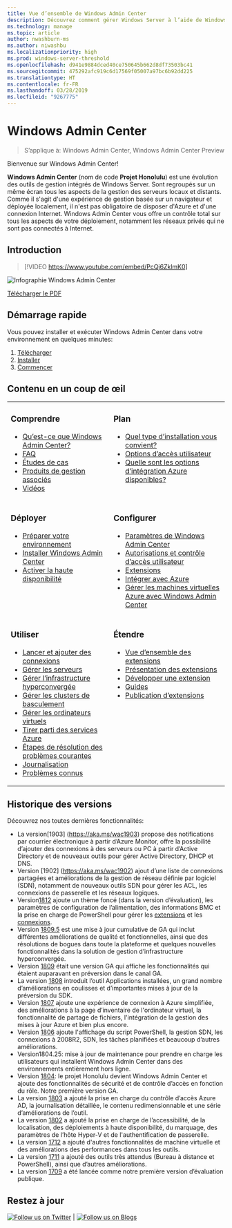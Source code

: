 ```yaml
---
title: Vue d’ensemble de Windows Admin Center
description: Découvrez comment gérer Windows Server à l’aide de Windows Admin Center (projet Honolulu)
ms.technology: manage
ms.topic: article
author: nwashburn-ms
ms.author: niwashbu
ms.localizationpriority: high
ms.prod: windows-server-threshold
ms.openlocfilehash: d941e9884dced40ce750645b662d8df73503bc41
ms.sourcegitcommit: 475292afc919c6d17569f05007a97bc6b92dd225
ms.translationtype: HT
ms.contentlocale: fr-FR
ms.lasthandoff: 03/28/2019
ms.locfileid: "9267775"
---
```

# Windows Admin Center

>S’applique à: Windows Admin Center, Windows Admin Center Preview

Bienvenue sur Windows Admin Center!

**Windows Admin Center** (nom de code **Projet Honolulu**) est une évolution des outils de gestion intégrés de Windows Server. Sont regroupés sur un même écran tous les aspects de la gestion des serveurs locaux et distants. Comme il s'agit d'une expérience de gestion basée sur un navigateur et déployée localement, il n'est pas obligatoire de disposer d'Azure et d'une connexion Internet. Windows Admin Center vous offre un contrôle total sur tous les aspects de votre déploiement, notamment les réseaux privés qui ne sont pas connectés à Internet.

## Introduction

>[!VIDEO https://www.youtube.com/embed/PcQj6ZklmK0]

![Infographie Windows Admin Center](media/WAC1809Poster_thumb.PNG)

[Télécharger le PDF](https://github.com/MicrosoftDocs/windowsserverdocs/raw/master/WindowsServerDocs/manage/windows-admin-center/media/WindowsAdminCenter1809Poster.pdf)

## Démarrage rapide

Vous pouvez installer et exécuter Windows Admin Center dans votre environnement en quelques minutes:

1. [Télécharger](https://aka.ms/windowsadmincenter)
2. [Installer](deploy/install.md)
3. [Commencer](use/get-started.md)

## Contenu en un coup de œil

<table>
    <tr></tr>
    <tr>
        <td style="vertical-align: top;">
            <h3>Comprendre</h3>
            <ul>
            <li><a href="understand/what-is.md">Qu’est-ce que Windows Admin Center?</a>
            <li><a href="understand/faq.md">FAQ</a>
            <li><a href="understand/case-studies.md">Études de cas</a>
            <li><a href="understand/related-management.md">Produits de gestion associés</a>
            <li><a href="understand/videos.md">Vidéos</a>
            </ul>
        </td>
        <td style="vertical-align: top;">
            <h3>Plan</h3>
            <ul>
            <li><a href="plan/installation-options.md">Quel type d’installation vous convient?</a>
            <li><a href="plan/user-access-options.md">Options d’accès utilisateur</a>
            <li><a href="plan/azure-integration-options.md">Quelle sont les options d’intégration Azure disponibles?</a>
            <br>
            </ul>
        </td>
    </tr>
    <tr>
        <td style="vertical-align: top;">
            <h3>Déployer</h3>
            <ul>
            <li><a href="deploy/prepare-environment.md">Préparer votre environnement</a>
            <li><a href="deploy/install.md">Installer Windows Admin Center</a>
            <li><a href="deploy/high-availability.md">Activer la haute disponibilité</a>
         </ul>
        </td>
        <td style="vertical-align: top;">
            <h3>Configurer</h3>
            <ul>
            <li><a href="configure/settings.md">Paramètres de Windows Admin Center</a>
            <li><a href="configure/user-access-control.md">Autorisations et contrôle d’accès utilisateur</a>
            <li><a href="configure/using-extensions.md">Extensions</a>
            <li><a href="configure/azure-integration.md">Intégrer avec Azure</a>
            <li><a href="configure/manage-azure-vms.md">Gérer les machines virtuelles Azure avec Windows Admin Center</a>
            </ul>
        </td>
    </tr>
    <tr>
        <td style="vertical-align: top;">
            <h3>Utiliser</h3>
            <ul>
            <li><a href="use/get-started.md">Lancer et ajouter des connexions</a>
            <li><a href="use/manage-servers.md">Gérer les serveurs</a>
            <li><a href="use/manage-hyper-converged.md">Gérer l’infrastructure hyperconvergée</a>
            <li><a href="use/manage-failover-clusters.md">Gérer les clusters de basculement</a>
            <li><a href="use/manage-virtual-machines.md">Gérer les ordinateurs virtuels</a>
            <li><a href="use/azure-services.md">Tirer parti des services Azure</a>
            <li><a href="use/troubleshooting.md">Étapes de résolution des problèmes courantes</a>
            <li><a href="use/logging.md">Journalisation</a>
            <li><a href="use/known-issues.md">Problèmes connus</a>
            </ul>
        </td>
        <td style="vertical-align: top;">
            <h3>Étendre</h3>
            <ul>
            <li><a href="extend/extensibility-overview.md">Vue d’ensemble des extensions</a>
            <li><a href="extend/understand-extensions.md">Présentation des extensions</a>
            <li><a href="extend/developing-extensions.md">Développer une extension</a>
            <li><a href="extend/publish-extensions.md">Guides</a>
            <li><a href="extend/publish-extensions.md">Publication d’extensions</a>
            </ul>
        </td>
    </tr>

</table>

## Historique des versions

Découvrez nos toutes dernières fonctionnalités:

- La version[1903] (https://aka.ms/wac1903) propose des notifications par courrier électronique à partir d’Azure Monitor, offre la possibilité d’ajouter des connexions à des serveurs ou PC à partir d’Active Directory et de nouveaux outils pour gérer Active Directory, DHCP et DNS.
- Version [1902] (https://aka.ms/wac1902) ajout d’une liste de connexions partagées et améliorations de la gestion de réseau définie par logiciel (SDN), notamment de nouveaux outils SDN pour gérer les ACL, les connexions de passerelle et les réseaux logiques.
- Version[1812](https://aka.ms/wac1812) ajoute un thème foncé (dans la version d’évaluation), les paramètres de configuration de l’alimentation, des informations BMC et la prise en charge de PowerShell pour gérer les [extensions](./configure/using-extensions.md#manage-extensions-with-powershell) et les [connexions](./use/get-started.md#use-powershell-to-import-or-export-your-connections-with-tags).
- Version [1809.5](https://aka.ms/wac1809.5) est une mise à jour cumulative de GA qui inclut différentes améliorations de qualité et fonctionnelles, ainsi que des résolutions de bogues dans toute la plateforme et quelques nouvelles fonctionnalités dans la solution de gestion d’infrastructure hyperconvergée.
- Version [1809](https://cloudblogs.microsoft.com/windowsserver/2018/09/20/windows-admin-center-1809-and-sdk-now-generally-available/) était une version GA qui affiche les fonctionnalités qui étaient auparavant en préversion dans le canal GA.
- La version [1808](https://aka.ms/WACPreview1808-InsiderBlog) introduit l’outil Applications installées, un grand nombre d’améliorations en coulisses et d’importantes mises à jour de la préversion du SDK.
- Version [1807](https://aka.ms/WACPreview1807-InsiderBlog) ajoute une expérience de connexion à Azure simplifiée, des améliorations à la page d’inventaire de l'ordinateur virtuel, la fonctionnalité de partage de fichiers, l'intégration de la gestion des mises à jour Azure et bien plus encore. 
- Version [1806](https://aka.ms/WACPreview1806-InsiderBlog) ajoute l'affichage du script PowerShell, la gestion SDN, les connexions à 2008R2, SDN, les tâches planifiées et beaucoup d’autres améliorations.
- Version1804.25: mise à jour de maintenance pour prendre en charge les utilisateurs qui installent Windows Admin Center dans des environnements entièrement hors ligne.
- Version [1804](https://cloudblogs.microsoft.com/windowsserver/2018/04/12/announcing-windows-admin-center-our-reimagined-management-experience/): le projet Honolulu devient Windows Admin Center et ajoute des fonctionnalités de sécurité et de contrôle d’accès en fonction du rôle. Notre première version GA.
- La version [1803](https://blogs.windows.com/windowsexperience/2018/03/13/announcing-project-honolulu-technical-preview-1803-and-rsat-insider-preview-for-windows-10) a ajouté la prise en charge du contrôle d’accès Azure AD, la journalisation détaillée, le contenu redimensionnable et une série d’améliorations de l’outil.
- La version [1802](https://blogs.windows.com/windowsexperience/2018/02/13/announcing-windows-server-insider-preview-build-17093-project-honolulu-technical-preview-1802) a ajouté la prise en charge de l’accessibilité, de la localisation, des déploiements à haute disponibilité, du marquage, des paramètres de l’hôte Hyper-V et de l'authentification de passerelle.
- La version [1712](https://blogs.windows.com/windowsexperience/2017/12/19/announcing-project-honolulu-technical-preview-1712-build-05002) a ajouté d'autres fonctionnalités de machine virtuelle et des améliorations des performances dans tous les outils.
- La version [1711](https://cloudblogs.microsoft.com/windowsserver/2017/12/01/1711-update-to-project-honolulu-technical-preview-is-now-available/) a ajouté des outils très attendus (Bureau à distance et PowerShell), ainsi que d’autres améliorations.
- La version [1709](https://cloudblogs.microsoft.com/windowsserver/2017/09/22/project-honolulu-technical-preview-is-now-available-for-download/) a été lancée comme notre première version d’évaluation publique.

## Restez à jour

<a target="_blank" class="mscom-link twitter-follow-link" title="Suivez-nous sur Twitter" aria-label="Follow us on Twitter" data-info="Twitter" href="https://twitter.com/servermgmt"><picture><source srcset="//img-prod-cms-rt-microsoft-com.akamaized.net/cms/api/am/imageFileData/REOolR" media="(min-width:0)"><img srcset="//img-prod-cms-rt-microsoft-com.akamaized.net/cms/api/am/imageFileData/REOolR" alt="Follow us on Twitter" src="//img-prod-cms-rt-microsoft-com.akamaized.net/cms/api/am/imageFileData/REOolR"></picture></a>
 | 
<a target="_blank" class="mscom-link blogs-follow-link" title="Lisez nos billets de blog" aria-label="Visit our Blogs" data-info="Blogs" href="https://blogs.technet.microsoft.com/servermanagement/"><picture><source srcset="//img-prod-cms-rt-microsoft-com.akamaized.net/cms/api/am/imageFileData/REOtyw" media="(min-width:0)"><img srcset="//img-prod-cms-rt-microsoft-com.akamaized.net/cms/api/am/imageFileData/REOtyw" alt="Follow us on Blogs" src="//img-prod-cms-rt-microsoft-com.akamaized.net/cms/api/am/imageFileData/REOtyw"></picture></a>
